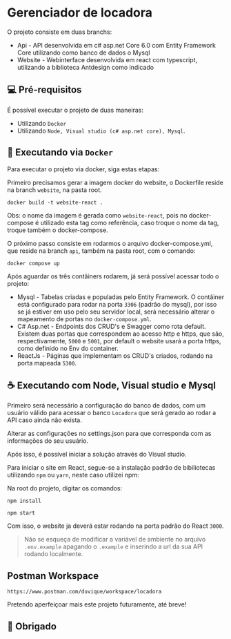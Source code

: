 # Gerenciador de locadora

O projeto consiste em duas branchs:
* Api - API desenvolvida em c# asp.net Core 6.0 com Entity Framework Core utilizando como banco de dados o Mysql
* Website - Webinterface desenvolvida em react com typescript, utilizando a biblioteca Antdesign como indicado

## 💻 Pré-requisitos

É possível executar o projeto de duas maneiras:
* Utilizando `Docker`
* Utilizando `Node, Visual studio (c# asp.net core), Mysql`.

## 🚀 Executando via `Docker`

Para executar o projeto via docker, siga estas etapas:

Primeiro precisamos gerar a imagem docker do website, o Dockerfile reside na branch `website`, na pasta root.
```
docker build -t website-react .
```
Obs: o nome da imagem é gerada como `website-react`, pois no docker-compose é utilizado esta tag como referência, caso troque o nome da tag, troque também o docker-compose.

O próximo passo consiste em rodarmos o arquivo docker-compose.yml, que reside na branch `api`, também na pasta root, com o comando:
```
docker compose up
```

Após aguardar os três contâiners rodarem, já será possível acessar todo o projeto:
* Mysql - Tabelas criadas e populadas pelo Entity Framework. O contâiner está configurado para rodar na porta `3306` (padrão do mysql), por isso se já estiver em uso pelo seu servidor local, será necessário alterar o mapeamento de portas no `docker-compose.yml`.
* C# Asp.net - Endpoints dos CRUD's e Swagger como rota default. Existem duas portas que correspondem ao acesso http e https, que são, respectivamente, `5000` e `5001`, por default o website usará a porta https, como definido no Env do container.
* ReactJs - Páginas que implementam os CRUD's criados, rodando na porta mapeada `5300`.




## ☕ Executando com Node, Visual studio e Mysql



Primeiro será necessário a configuração do banco de dados, com um usuário válido para acessar o banco `Locadora` que será gerado ao rodar a API caso ainda não exista.

Alterar as configurações no settings.json para que corresponda com as informações do seu usuário.

Após isso, é possível iniciar a solução através do Visual studio.


Para iniciar o site em React, segue-se a instalação padrão de bibiliotecas utilizando `npm` ou `yarn`, neste caso utilizei npm:

Na root do projeto, digitar os comandos:
```
npm install

npm start

```
Com isso, o website ja deverá estar rodando na porta padrão do React `3000`.

> Não se esqueça de modificar a variável de ambiente no arquivo `.env.example` apagando o `.example` e inserindo a url da sua API rodando localmente.

## Postman Workspace
 `https://www.postman.com/duvique/workspace/locadora`



Pretendo aperfeiçoar mais este projeto futuramente, até breve!

## 🤝 Obrigado
